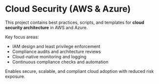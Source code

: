 # Cloud Security (AWS & Azure)

This project contains best practices, scripts, and templates for **cloud security architecture** in AWS and Azure.  

Key focus areas:
- IAM design and least privilege enforcement  
- Compliance audits and architecture reviews  
- Cloud-native monitoring and logging  
- Continuous compliance checks and automation  

Enables secure, scalable, and compliant cloud adoption with reduced risk exposure.
